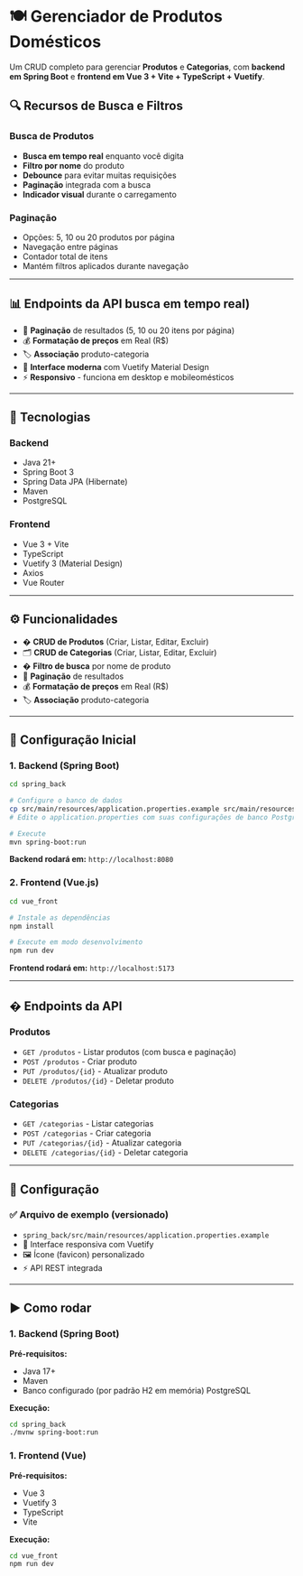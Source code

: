 # 🍽️ Gerenciador de Produtos Domésticos 

Um CRUD completo para gerenciar **Produtos** e **Categorias**, com **backend em Spring Boot** e **frontend em Vue 3 + Vite + TypeScript + Vuetify**.

## 🔍 Recursos de Busca e Filtros

### Busca de Produtos
- **Busca em tempo real** enquanto você digita
- **Filtro por nome** do produto
- **Debounce** para evitar muitas requisições
- **Paginação** integrada com a busca
- **Indicador visual** durante o carregamento

### Paginação
- Opções: 5, 10 ou 20 produtos por página
- Navegação entre páginas
- Contador total de itens
- Mantém filtros aplicados durante navegação

---

## 📊 Endpoints da API busca em tempo real)
- 📄 **Paginação** de resultados (5, 10 ou 20 itens por página)
- 💰 **Formatação de preços** em Real (R$)
- 🏷️ **Associação** produto-categoria
- 🎨 **Interface moderna** com Vuetify Material Design
- ⚡ **Responsivo** - funciona em desktop e mobileomésticos  

---

## 🚀 Tecnologias

### Backend
- Java 21+
- Spring Boot 3
- Spring Data JPA (Hibernate)
- Maven
- PostgreSQL

### Frontend
- Vue 3 + Vite
- TypeScript
- Vuetify 3 (Material Design)
- Axios
- Vue Router

---

## ⚙️ Funcionalidades
- � **CRUD de Produtos** (Criar, Listar, Editar, Excluir)
- 🗂️ **CRUD de Categorias** (Criar, Listar, Editar, Excluir)
- � **Filtro de busca** por nome de produto
- 📄 **Paginação** de resultados
- 💰 **Formatação de preços** em Real (R$)
- 🏷️ **Associação** produto-categoria

---

## 🔧 Configuração Inicial

### 1. Backend (Spring Boot)

```bash
cd spring_back

# Configure o banco de dados
cp src/main/resources/application.properties.example src/main/resources/application.properties
# Edite o application.properties com suas configurações de banco PostgreSQL

# Execute
mvn spring-boot:run
```

**Backend rodará em:** `http://localhost:8080`

### 2. Frontend (Vue.js)

```bash
cd vue_front

# Instale as dependências
npm install

# Execute em modo desenvolvimento
npm run dev
```

**Frontend rodará em:** `http://localhost:5173`

---

## � Endpoints da API

### Produtos
- `GET /produtos` - Listar produtos (com busca e paginação)
- `POST /produtos` - Criar produto
- `PUT /produtos/{id}` - Atualizar produto
- `DELETE /produtos/{id}` - Deletar produto

### Categorias
- `GET /categorias` - Listar categorias
- `POST /categorias` - Criar categoria
- `PUT /categorias/{id}` - Atualizar categoria
- `DELETE /categorias/{id}` - Deletar categoria

---

## 🔧 Configuração

### ✅ Arquivo de exemplo (versionado)
- `spring_back/src/main/resources/application.properties.example`
- 🎨 Interface responsiva com Vuetify
- 🖼️ Ícone (favicon) personalizado
- ⚡ API REST integrada

---

## ▶️ Como rodar

### 1. Backend (Spring Boot)

**Pré-requisitos:**
- Java 17+
- Maven
- Banco configurado (por padrão H2 em memória) PostgreSQL

**Execução:**
```bash
cd spring_back
./mvnw spring-boot:run
```

### 1. Frontend (Vue)

**Pré-requisitos:**
- Vue 3
- Vuetify 3
- TypeScript
- Vite

**Execução:**
```bash
cd vue_front
npm run dev
```





